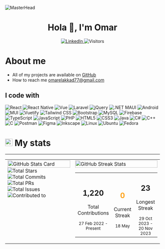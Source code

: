 ![MasterHead](https://user-images.githubusercontent.com/74038190/225813708-98b745f2-7d22-48cf-9150-083f1b00d6c9.gif)

<h1 align="center">Hola 👋, I'm Omar</h1>
<p align="center">
  <a href="https://www.linkedin.com/in/omarelakkad77" target="_blank">
    <img src="https://img.shields.io/badge/LINKEDIN-grey?style=for-the-badge" alt="LinkedIn" />
  </a>
  <img src="https://visitcount.itsvg.in/api?id=Omarelakkad1&label=VISITORS&color=blue&style=for-the-badge" alt="Visitors" />
</p>

<h1>About me</h1>
<ul>
  <li>All of my projects are available on <a href="https://github.com/Omarelakkad1">GitHub</a></li>
  <li>How to reach me <a href="mailto:omarelakkad77@gmail.com">omarelakkad77@gmail.com</a></li>
</ul>

<!-- i code with Section  -->
<h2>I code with</h2>


<div align="left">
  <!-- Row 1 -->
  <img src="https://img.shields.io/badge/React-61DAFB?style=for-the-badge&logo=react&logoColor=black" alt="React" />
  <img src="https://img.shields.io/badge/React_Native-61DAFB?style=for-the-badge&logo=react&logoColor=black" alt="React Native" />
  <img src="https://img.shields.io/badge/Vue-4FC08D?style=for-the-badge&logo=vue.js&logoColor=white" alt="Vue" />
  <img src="https://img.shields.io/badge/Laravel-FF2D20?style=for-the-badge&logo=laravel&logoColor=white" alt="Laravel" />
  <img src="https://img.shields.io/badge/jQuery-0769AD?style=for-the-badge&logo=jquery&logoColor=white" alt="jQuery" />
  <img src="https://img.shields.io/badge/.NET_MAUI-512BD4?style=for-the-badge&logo=dotnet&logoColor=white" alt=".NET MAUI" />
  <img src="https://img.shields.io/badge/Android-3DDC84?style=for-the-badge&logo=android&logoColor=white" alt="Android" />
  <img src="https://img.shields.io/badge/MUI-007FFF?style=for-the-badge&logo=mui&logoColor=white" alt="MUI" />
  <img src="https://img.shields.io/badge/Vuetify-1867C0?style=for-the-badge&logo=vuetify&logoColor=white" alt="Vuetify" />

  <!-- Row 2 -->
  <img src="https://img.shields.io/badge/Tailwind_CSS-06B6D4?style=for-the-badge&logo=tailwindcss&logoColor=white" alt="Tailwind CSS" />
  <img src="https://img.shields.io/badge/Bootstrap-7952B3?style=for-the-badge&logo=bootstrap&logoColor=white" alt="Bootstrap" />
  <img src="https://img.shields.io/badge/MySQL-4479A1?style=for-the-badge&logo=mysql&logoColor=white" alt="MySQL" />
  <img src="https://img.shields.io/badge/Firebase-FFCA28?style=for-the-badge&logo=firebase&logoColor=black" alt="Firebase" />
  <img src="https://img.shields.io/badge/TypeScript-3178C6?style=for-the-badge&logo=typescript&logoColor=white" alt="TypeScript" />
  <img src="https://img.shields.io/badge/JavaScript-F7DF1E?style=for-the-badge&logo=javascript&logoColor=black" alt="JavaScript" />
  <img src="https://img.shields.io/badge/PHP-777BB4?style=for-the-badge&logo=php&logoColor=white" alt="PHP" />
  <img src="https://img.shields.io/badge/HTML5-E34F26?style=for-the-badge&logo=html5&logoColor=white" alt="HTML5" />

  <!-- Row 3 -->
  <img src="https://img.shields.io/badge/CSS3-1572B6?style=for-the-badge&logo=css3&logoColor=white" alt="CSS3" />
  <img src="https://img.shields.io/badge/Java-ED8B00?style=for-the-badge&logo=java&logoColor=white" alt="Java" />
  <img src="https://img.shields.io/badge/C%23-239120?style=for-the-badge&logo=csharp&logoColor=white" alt="C#" />
  <img src="https://img.shields.io/badge/C++-00599C?style=for-the-badge&logo=cplusplus&logoColor=white" alt="C++" />
  <img src="https://img.shields.io/badge/C-A8B9CC?style=for-the-badge&logo=c&logoColor=black" alt="C" />
  <img src="https://img.shields.io/badge/Postman-FF6C37?style=for-the-badge&logo=postman&logoColor=white" alt="Postman" />
  <img src="https://img.shields.io/badge/Figma-F24E1E?style=for-the-badge&logo=figma&logoColor=white" alt="Figma" />
  <img src="https://img.shields.io/badge/Inkscape-000000?style=for-the-badge&logo=inkscape&logoColor=white" alt="Inkscape" />
  <img src="https://img.shields.io/badge/Linux-FCC624?style=for-the-badge&logo=linux&logoColor=black" alt="Linux" />
  <img src="https://img.shields.io/badge/Ubuntu-E95420?style=for-the-badge&logo=ubuntu&logoColor=white" alt="Ubuntu" />

  <!-- Row 4 -->
  <img src="https://img.shields.io/badge/Fedora-294172?style=for-the-badge&logo=fedora&logoColor=white" alt="Fedora" />
</div>

<!-- GitHub Stats Section -->
<h1><img src="https://img.icons8.com/ios-filled/24/FFFFFF/link--v1.png" width="24px" alt="Link Icon"/> My stats</h1>
<hr>

<div align="center">
  <table>
    <tr>
      <td valign="top" width="50%">
        <img src="https://github-readme-stats.vercel.app/api?username=Omarelakkad1&show_icons=true&hide_border=true&count_private=true&bg_color=e3e7ef&title_color=000000&text_color=000000&icon_color=3a95ff" width="100%" alt="GitHub Stats Card">
        <img src="https://img.shields.io/badge/⭐_Total_Stars_Earned-106-blue?style=for-the-badge&labelColor=e3e7ef&color=3a95ff" alt="Total Stars" />
        <br>
        <img src="https://img.shields.io/badge/🔄_Total_Commits-800-blue?style=for-the-badge&labelColor=e3e7ef&color=3a95ff" alt="Total Commits" />
        <br>
        <img src="https://img.shields.io/badge/🔀_Total_PRs-35-blue?style=for-the-badge&labelColor=e3e7ef&color=3a95ff" alt="Total PRs" />
        <br>
        <img src="https://img.shields.io/badge/ℹ️_Total_Issues-10-blue?style=for-the-badge&labelColor=e3e7ef&color=3a95ff" alt="Total Issues" />
        <br>
        <img src="https://img.shields.io/badge/📊_Contributed_to_(last_year)-4-blue?style=for-the-badge&labelColor=e3e7ef&color=3a95ff" alt="Contributed to" />
      </td>
      <td valign="top" width="50%">
        <img src="https://github-readme-streak-stats.herokuapp.com/?user=Omarelakkad1&hide_border=true&background=e3e7ef&stroke=3a95ff&ring=3a95ff&fire=3a95ff&currStreakNum=000000&sideNums=000000&currStreakLabel=000000&sideLabels=000000&dates=000000" width="100%" alt="GitHub Streak Stats">
        <table>
          <tr>
            <td align="center" width="33%">
              <h2>1,220</h2>
              <p>Total Contributions</p>
              <small>27 Feb 2022 - Present</small>
            </td>
            <td align="center" width="33%">
              <h2 style="color: #ffa31a;">0</h2>
              <p>Current Streak</p>
              <small>18 May</small>
            </td>
            <td align="center" width="33%">
              <h2>23</h2>
              <p>Longest Streak</p>
              <small>29 Oct 2023 - 20 Nov 2023</small>
            </td>
          </tr>
        </table>
      </td>
    </tr>
  </table>
</div>

